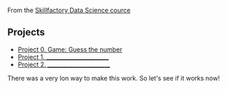 From the [Skillfactory Data Science cource](https://skillfactory.ru/data-scientist)

## Projects
* [Project 0. Game: Guess the number](https://github.com/AlekseyTau/tau_ds_hw/tree/main/project_0)
* [Project 1. ______________________]()
* [Project 2. ______________________]()


There was a very lon way to make this work. So let's see if it works now!

